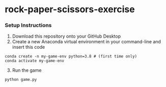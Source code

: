 # rock-paper-scissors-exercise

### Setup Instructions
1. Download this repository onto your GitHub Desktop
2. Create a new Anaconda virtual environment in your command-line and insert this code
```
conda create -n my-game-env python=3.8 # (first time only)
conda activate my-game-env
```
3. Run the game
```
python game.py
```
